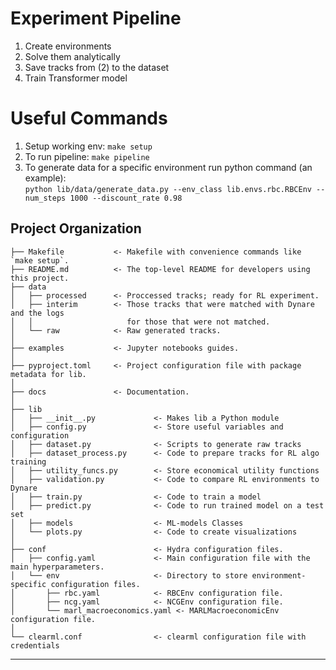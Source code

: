 # Experiment Pipeline
1. Create environments
2. Solve them analytically
3. Save tracks from (2) to the dataset
4. Train Transformer model

# Useful Commands
1. Setup working env: `make setup`
2. To run pipeline: `make pipeline`
3. To generate data for a specific environment run python command (an example):\
```python lib/data/generate_data.py --env_class lib.envs.rbc.RBCEnv --num_steps 1000 --discount_rate 0.98```

## Project Organization

```
├── Makefile           <- Makefile with convenience commands like `make setup`.
├── README.md          <- The top-level README for developers using this project.
├── data
│   ├── processed      <- Proccessed tracks; ready for RL experiment.
│   ├── interim        <- Those tracks that were matched with Dynare and the logs
│   │                     for those that were not matched.
│   └── raw            <- Raw generated tracks.
│
├── examples           <- Jupyter notebooks guides.
│
├── pyproject.toml     <- Project configuration file with package metadata for lib.
│
├── docs               <- Documentation.
│
├── lib
│   ├── __init__.py             <- Makes lib a Python module
│   ├── config.py               <- Store useful variables and configuration
│   ├── dataset.py              <- Scripts to generate raw tracks
│   ├── dataset_process.py      <- Code to prepare tracks for RL algo training
│   ├── utility_funcs.py        <- Store economical utility functions
│   ├── validation.py           <- Code to compare RL environments to Dynare
│   ├── train.py                <- Code to train a model
│   ├── predict.py              <- Code to run trained model on a test set
│   ├── models                  <- ML-models Classes
│   └── plots.py                <- Code to create visualizations
│
├── conf                        <- Hydra configuration files.
│   ├── config.yaml             <- Main configuration file with the main hyperparameters.
│   └── env                     <- Directory to store environment-specific configuration files.
│       ├── rbc.yaml            <- RBCEnv configuration file.
│       ├── ncg.yaml            <- NCGEnv configuration file.
│       └── marl_macroeconomics.yaml <- MARLMacroeconomicEnv configuration file.
│
└── clearml.conf                <- clearml configuration file with credentials
```

--------